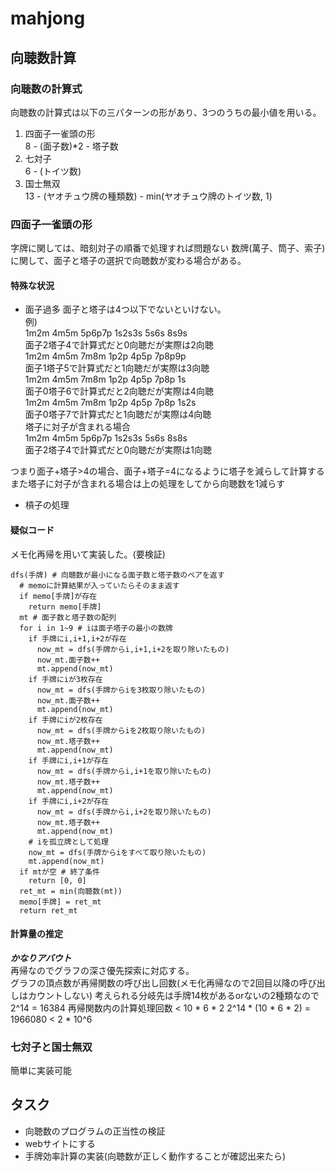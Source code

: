 # mahjong
## 向聴数計算
### 向聴数の計算式
向聴数の計算式は以下の三パターンの形があり、3つのうちの最小値を用いる。
1. 四面子一雀頭の形  
  8 - (面子数)*2 - 塔子数
2. 七対子  
  6 - (トイツ数)
3. 国士無双  
  13 - (ヤオチュウ牌の種類数) - min(ヤオチュウ牌のトイツ数, 1)

### 四面子一雀頭の形
字牌に関しては、暗刻対子の順番で処理すれば問題ない
数牌(萬子、筒子、索子)に関して、面子と塔子の選択で向聴数が変わる場合がある。

#### 特殊な状況
- 面子過多
面子と塔子は4つ以下でないといけない。  
例)  
1m2m 4m5m 5p6p7p 1s2s3s 5s6s 8s9s  
面子2塔子4で計算式だと0向聴だが実際は2向聴  
1m2m 4m5m 7m8m 1p2p 4p5p 7p8p9p  
面子1塔子5で計算式だと1向聴だが実際は3向聴  
1m2m 4m5m 7m8m 1p2p 4p5p 7p8p 1s  
面子0塔子6で計算式だと2向聴だが実際は4向聴  
1m2m 4m5m 7m8m 1p2p 4p5p 7p8p 1s2s  
面子0塔子7で計算式だと1向聴だが実際は4向聴  
塔子に対子が含まれる場合  
1m2m 4m5m 5p6p7p 1s2s3s 5s6s 8s8s  
面子2塔子4で計算式だと0向聴だが実際は1向聴  

つまり面子+塔子>4の場合、面子+塔子=4になるように塔子を減らして計算する  
また塔子に対子が含まれる場合は上の処理をしてから向聴数を1減らす

- 槓子の処理

#### 疑似コード
メモ化再帰を用いて実装した。(要検証)
```
dfs(手牌) # 向聴数が最小になる面子数と塔子数のペアを返す
  # memoに計算結果が入っていたらそのまま返す
  if memo[手牌]が存在
    return memo[手牌]
  mt # 面子数と塔子数の配列
  for i in 1~9 # iは面子塔子の最小の数牌
    if 手牌にi,i+1,i+2が存在
      now_mt = dfs(手牌からi,i+1,i+2を取り除いたもの)
      now_mt.面子数++
      mt.append(now_mt)
    if 手牌にiが3枚存在
      now_mt = dfs(手牌からiを3枚取り除いたもの)
      now_mt.面子数++
      mt.append(now_mt)
    if 手牌にiが2枚存在
      now_mt = dfs(手牌からiを2枚取り除いたもの)
      now_mt.塔子数++
      mt.append(now_mt)
    if 手牌にi,i+1が存在
      now_mt = dfs(手牌からi,i+1を取り除いたもの)
      now_mt.塔子数++
      mt.append(now_mt)
    if 手牌にi,i+2が存在
      now_mt = dfs(手牌からi,i+2を取り除いたもの)
      now_mt.塔子数++
      mt.append(now_mt)
    # iを孤立牌として処理
    now_mt = dfs(手牌からiをすべて取り除いたもの)
    mt.append(now_mt)
  if mtが空 # 終了条件
    return [0, 0]
  ret_mt = min(向聴数(mt))
  memo[手牌] = ret_mt
  return ret_mt
```

#### 計算量の推定
***かなりアバウト***  
再帰なのでグラフの深さ優先探索に対応する。  
グラフの頂点数が再帰関数の呼び出し回数(メモ化再帰なので2回目以降の呼び出しはカウントしない)
考えられる分岐先は手牌14枚があるorないの2種類なので
2^14 = 16384
再帰関数内の計算処理回数 < 10 * 6 * 2
2^14 * (10 * 6 * 2) = 1966080 < 2 * 10^6
  
### 七対子と国士無双
簡単に実装可能


## タスク
- 向聴数のプログラムの正当性の検証
- webサイトにする
- 手牌効率計算の実装(向聴数が正しく動作することが確認出来たら)
